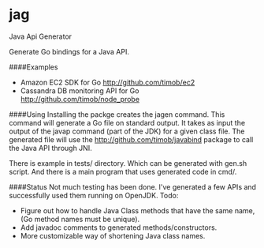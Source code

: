 jag
===

Java Api Generator

Generate Go bindings for a Java API.

####Examples
* Amazon EC2 SDK for Go http://github.com/timob/ec2
* Cassandra DB monitoring API for Go http://github.com/timob/node_probe

####Using
Installing the packge creates the jagen command. This command will generate a Go file on standard output. It takes as input the output of the javap command (part of the JDK) for a given class file. The generated file will use the http://github.com/timob/javabind package to call the Java API through JNI.

There is example in tests/ directory. Which can be generated with gen.sh script. And there is a main program that uses generated code in cmd/.

####Status
Not much testing has been done. I've generated a few APIs and successfully used them running on OpenJDK.
Todo:
* Figure out how to handle Java Class methods that have the same name, (Go method names must be unique).
* Add javadoc comments to generated methods/constructors.
* More customizable way of shortening Java class names.

